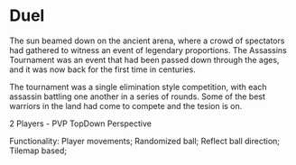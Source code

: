 # Duel

The sun beamed down on the ancient arena, where a crowd of spectators had gathered to witness an event of legendary proportions. The Assassins Tournament was an event that had been passed down through the ages, and it was now back for the first time in centuries.

The tournament was a single elimination style competition, with each assassin battling one another in a series of rounds. Some of the best warriors in the land had come to compete and the tesion is on.

2 Players - PVP TopDown Perspective

Functionality:
Player movements;
Randomized ball;
Reflect ball direction;
Tilemap based;
